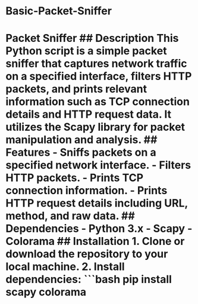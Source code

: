 # Basic-Packet-Sniffer
 # Packet Sniffer  ## Description This Python script is a simple packet sniffer that captures network traffic on a specified interface, filters HTTP packets, and prints relevant information such as TCP connection details and HTTP request data. It utilizes the Scapy library for packet manipulation and analysis.  ## Features - Sniffs packets on a specified network interface. - Filters HTTP packets. - Prints TCP connection information. - Prints HTTP request details including URL, method, and raw data.  ## Dependencies - Python 3.x - Scapy - Colorama  ## Installation 1. Clone or download the repository to your local machine. 2. Install dependencies:    ```bash    pip install scapy colorama
